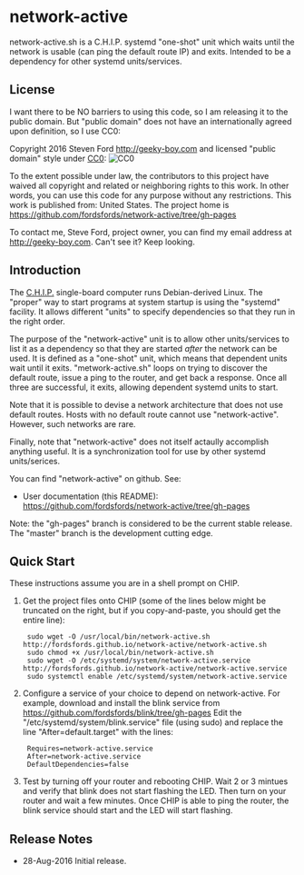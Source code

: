 # network-active
network-active.sh is a C.H.I.P. systemd "one-shot" unit which waits until
the network is usable (can ping the default route IP) and exits.  Intended
to be a dependency for other systemd units/services.

## License

I want there to be NO barriers to using this code, so I am releasing it to the public domain.  But "public domain" does not have an internationally agreed upon definition, so I use CC0:

Copyright 2016 Steven Ford http://geeky-boy.com and licensed
"public domain" style under
[CC0](http://creativecommons.org/publicdomain/zero/1.0/): 
![CC0](https://licensebuttons.net/p/zero/1.0/88x31.png "CC0")

To the extent possible under law, the contributors to this project have
waived all copyright and related or neighboring rights to this work.
In other words, you can use this code for any purpose without any
restrictions.  This work is published from: United States.  The project home
is https://github.com/fordsfords/network-active/tree/gh-pages

To contact me, Steve Ford, project owner, you can find my email address
at http://geeky-boy.com.  Can't see it?  Keep looking.

## Introduction

The [C.H.I.P.](http://getchip.com/) single-board computer runs Debian-derived
Linux.  The "proper" way to start programs at system startup is using the "systemd"
facility.  It allows different "units" to specify dependencies so that they run
in the right order.

The purpose
of the "network-active" unit is to allow other units/services to list it as
a dependency so that they are started *after* the network can be used.  It
is defined as a "one-shot" unit, which means that dependent units wait until
it exits.  "metwork-active.sh" loops on trying to discover the default
route, issue a ping to the router, and get back a response.  Once all three
are successful, it exits, allowing dependent systemd units to start.

Note that it is possible to devise a network architecture that does not use
default routes.  Hosts with no default route cannot use "network-active".
However, such networks are rare.

Finally, note that "network-active" does not itself actaully accomplish
anything useful.  It is a synchronization tool for use by other systemd
units/serices.

You can find "network-active" on github.  See:

* User documentation (this README): https://github.com/fordsfords/network-active/tree/gh-pages

Note: the "gh-pages" branch is considered to be the current stable release.  The "master" branch is the development cutting edge.

## Quick Start

These instructions assume you are in a shell prompt on CHIP.

1. Get the project files onto CHIP (some of the lines below might be truncated
   on the right, but if you copy-and-paste, you should get the entire line):

        sudo wget -O /usr/local/bin/network-active.sh http://fordsfords.github.io/network-active/network-active.sh
        sudo chmod +x /usr/local/bin/network-active.sh
        sudo wget -O /etc/systemd/system/network-active.service http://fordsfords.github.io/network-active/network-active.service
        sudo systemctl enable /etc/systemd/system/network-active.service

2. Configure a service of your choice to depend on network-active.  For
   example, download and install the blink service from
   https://github.com/fordsfords/blink/tree/gh-pages
   Edit the "/etc/systemd/system/blink.service" file (using sudo)
   and replace the line "After=default.target" with the lines:

        Requires=network-active.service
        After=network-active.service
        DefaultDependencies=false

3. Test by turning off your router and rebooting CHIP.  Wait 2 or 3 mintues and
   verify that blink does not start flashing the LED.  Then turn on your router
   and wait a few minutes.  Once CHIP is able to ping the router, the blink
   service should start and the LED will start flashing.

## Release Notes

* 28-Aug-2016
    Initial release.
